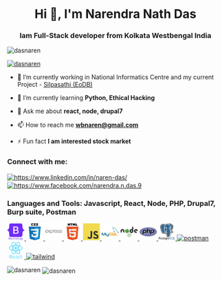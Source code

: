<h1 align="center">Hi 👋, I'm Narendra Nath Das</h1>
<h3 align="center">Iam Full-Stack developer from Kolkata Westbengal India</h3>

<p align="left"> <img src="https://komarev.com/ghpvc/?username=dasnaren&label=Profile%20views&color=0e75b6&style=flat" alt="dasnaren" /> </p>

<p align="left"> <a href="https://github.com/ryo-ma/github-profile-trophy"><img src="https://github-profile-trophy.vercel.app/?username=dasnaren" alt="dasnaren" /></a> </p>

- 🔭 I’m currently working in National Informatics Centre and my current Project -  [Silpasathi (EoDB)](https://silpasathi.wb.gov.in)

- 🌱 I’m currently learning **Python, Ethical Hacking**

- 💬 Ask me about **react, node, drupal7**

- 📫 How to reach me **wbnaren@gmail.com**

- ⚡ Fun fact **I am interested stock market**

<h3 align="left">Connect with me:</h3>
<p align="left">
<a href="https://linkedin.com/in/https://www.linkedin.com/in/naren-das/" target="blank"><img align="center" src="https://raw.githubusercontent.com/rahuldkjain/github-profile-readme-generator/master/src/images/icons/Social/linked-in-alt.svg" alt="https://www.linkedin.com/in/naren-das/" height="30" width="40" /></a>
<a href="https://fb.com/https://www.facebook.com/narendra.n.das.9" target="blank"><img align="center" src="https://raw.githubusercontent.com/rahuldkjain/github-profile-readme-generator/master/src/images/icons/Social/facebook.svg" alt="https://www.facebook.com/narendra.n.das.9" height="30" width="40" /></a>
</p>

<h3 align="left">Languages and Tools: Javascript, React, Node, PHP, Drupal7, Burp suite, Postman</h3>
<p align="left"> <a href="https://getbootstrap.com" target="_blank" rel="noreferrer"> <img src="https://raw.githubusercontent.com/devicons/devicon/master/icons/bootstrap/bootstrap-plain-wordmark.svg" alt="bootstrap" width="40" height="40"/> </a> <a href="https://www.w3schools.com/css/" target="_blank" rel="noreferrer"> <img src="https://raw.githubusercontent.com/devicons/devicon/master/icons/css3/css3-original-wordmark.svg" alt="css3" width="40" height="40"/> </a> <a href="https://expressjs.com" target="_blank" rel="noreferrer"> <img src="https://raw.githubusercontent.com/devicons/devicon/master/icons/express/express-original-wordmark.svg" alt="express" width="40" height="40"/> </a> <a href="https://www.w3.org/html/" target="_blank" rel="noreferrer"> <img src="https://raw.githubusercontent.com/devicons/devicon/master/icons/html5/html5-original-wordmark.svg" alt="html5" width="40" height="40"/> </a> <a href="https://developer.mozilla.org/en-US/docs/Web/JavaScript" target="_blank" rel="noreferrer"> <img src="https://raw.githubusercontent.com/devicons/devicon/master/icons/javascript/javascript-original.svg" alt="javascript" width="40" height="40"/> </a> <a href="https://www.mysql.com/" target="_blank" rel="noreferrer"> <img src="https://raw.githubusercontent.com/devicons/devicon/master/icons/mysql/mysql-original-wordmark.svg" alt="mysql" width="40" height="40"/> </a> <a href="https://nodejs.org" target="_blank" rel="noreferrer"> <img src="https://raw.githubusercontent.com/devicons/devicon/master/icons/nodejs/nodejs-original-wordmark.svg" alt="nodejs" width="40" height="40"/> </a> <a href="https://www.php.net" target="_blank" rel="noreferrer"> <img src="https://raw.githubusercontent.com/devicons/devicon/master/icons/php/php-original.svg" alt="php" width="40" height="40"/> </a> <a href="https://www.postgresql.org" target="_blank" rel="noreferrer"> <img src="https://raw.githubusercontent.com/devicons/devicon/master/icons/postgresql/postgresql-original-wordmark.svg" alt="postgresql" width="40" height="40"/> </a> <a href="https://postman.com" target="_blank" rel="noreferrer"> <img src="https://www.vectorlogo.zone/logos/getpostman/getpostman-icon.svg" alt="postman" width="40" height="40"/> </a> <a href="https://reactjs.org/" target="_blank" rel="noreferrer"> <img src="https://raw.githubusercontent.com/devicons/devicon/master/icons/react/react-original-wordmark.svg" alt="react" width="40" height="40"/> </a> <a href="https://tailwindcss.com/" target="_blank" rel="noreferrer"> <img src="https://www.vectorlogo.zone/logos/tailwindcss/tailwindcss-icon.svg" alt="tailwind" width="40" height="40"/> </a> </p>

<p><img align="left" src="https://github-readme-stats.vercel.app/api/top-langs?username=dasnaren&show_icons=true&locale=en&layout=compact" alt="dasnaren" /></p>

<p>&nbsp;<img align="center" src="https://github-readme-stats.vercel.app/api?username=dasnaren&show_icons=true&locale=en" alt="dasnaren" /></p>

